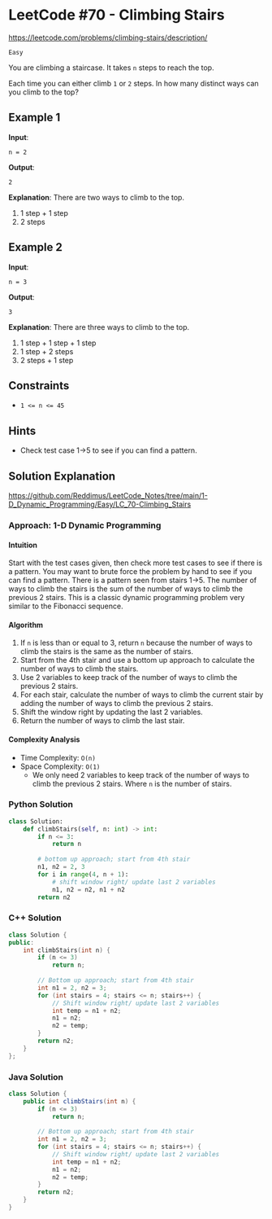 # LeetCode #70 - Climbing Stairs

https://leetcode.com/problems/climbing-stairs/description/

`Easy`

You are climbing a staircase. It takes `n` steps to reach the top.

Each time you can either climb `1` or `2` steps. In how many distinct ways can you climb to the top?

## Example 1
**Input**: 
```
n = 2
```  
**Output**: 
```
2
```
**Explanation**: There are two ways to climb to the top.
1. 1 step + 1 step
2. 2 steps

## Example 2
**Input**: 
```
n = 3
```  
**Output**: 
```
3
```  
**Explanation**: There are three ways to climb to the top.
1. 1 step + 1 step + 1 step
2. 1 step + 2 steps
3. 2 steps + 1 step

## Constraints
- `1 <= n <= 45`

## Hints
- Check test case 1->5 to see if you can find a pattern.

## Solution Explanation

https://github.com/Reddimus/LeetCode_Notes/tree/main/1-D_Dynamic_Programming/Easy/LC_70-Climbing_Stairs

### Approach: 1-D Dynamic Programming
#### Intuition
Start with the test cases given, then check more test cases to see if there is a pattern. You may want to brute force the problem by hand to see if you can find a pattern. There is a pattern seen from stairs 1->5. The number of ways to climb the stairs is the sum of the number of ways to climb the previous 2 stairs. This is a classic dynamic programming problem very similar to the Fibonacci sequence.

#### Algorithm
1. If `n` is less than or equal to 3, return `n` because the number of ways to climb the stairs is the same as the number of stairs.
2. Start from the 4th stair and use a bottom up approach to calculate the number of ways to climb the stairs.
3. Use 2 variables to keep track of the number of ways to climb the previous 2 stairs.
4. For each stair, calculate the number of ways to climb the current stair by adding the number of ways to climb the previous 2 stairs.
5. Shift the window right by updating the last 2 variables.
6. Return the number of ways to climb the last stair.

#### Complexity Analysis
- Time Complexity: `O(n)`
- Space Complexity: `O(1)`
    - We only need 2 variables to keep track of the number of ways to climb the previous 2 stairs.
Where `n` is the number of stairs.

### Python Solution
```python
class Solution:
	def climbStairs(self, n: int) -> int:
		if n <= 3:
			return n
        
		# bottom up approach; start from 4th stair
		n1, n2 = 2, 3
		for i in range(4, n + 1):
            # shift window right/ update last 2 variables
			n1, n2 = n2, n1 + n2
		return n2
```

### C++ Solution
```cpp
class Solution {
public:
    int climbStairs(int n) {
        if (n <= 3)
            return n;
        
        // Bottom up approach; start from 4th stair
        int n1 = 2, n2 = 3;
        for (int stairs = 4; stairs <= n; stairs++) {
            // Shift window right/ update last 2 variables
            int temp = n1 + n2;
            n1 = n2;
            n2 = temp;
        }
        return n2;
    }
};
```

### Java Solution
```java
class Solution {
    public int climbStairs(int n) {
        if (n <= 3)
            return n;
        
        // Bottom up approach; start from 4th stair
        int n1 = 2, n2 = 3;
        for (int stairs = 4; stairs <= n; stairs++) {
            // Shift window right/ update last 2 variables
            int temp = n1 + n2;
            n1 = n2;
            n2 = temp;
        }
        return n2;
    }
}
```